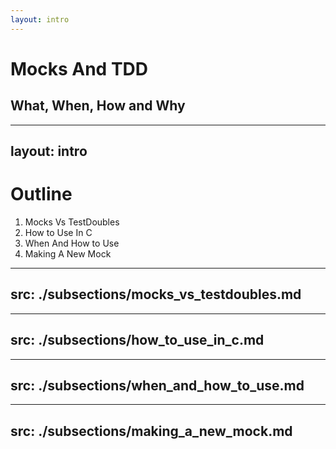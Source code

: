 ```yaml
---
layout: intro
---
```


# Mocks And TDD

## What, When, How and Why

---
layout: intro
---

# Outline

1. Mocks Vs TestDoubles
2. How to Use In C
3. When And How to Use
4. Making A New Mock

---
src: ./subsections/mocks_vs_testdoubles.md
---
---
src: ./subsections/how_to_use_in_c.md
---
---
src: ./subsections/when_and_how_to_use.md
---
---
src: ./subsections/making_a_new_mock.md
---

